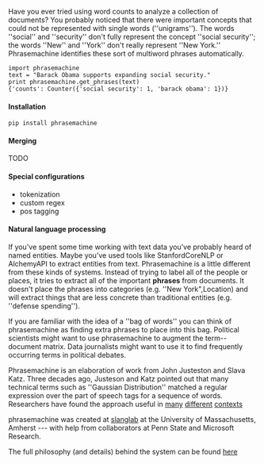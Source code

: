 Have you ever tried using word counts to analyze a collection of documents? You probably noticed that there were important concepts that could not be represented with single words (''unigrams''). The words ''social'' and ''security'' don't fully represent the concept ''social security''; the words ''New'' and ''York'' don't really represent ''New York.'' Phrasemachine identifies these sort of multiword phrases automatically.

    import phrasemachine
    text = "Barack Obama supports expanding social security."
    print phrasemachine.get_phrases(text)
    {'counts': Counter({'social security': 1, 'barack obama': 1})}

#### Installation

    pip install phrasemachine

#### Merging

TODO

#### Special configurations  

- tokenization
- custom regex
- pos tagging

#### Natural language processing

If you've spent some time working with text data you've probably heard of named entities. Maybe you’ve used tools like StanfordCoreNLP or AlchemyAPI to extract entities from text. Phrasemachine is a little different from these kinds of systems. Instead of trying to label all of the people or places, it tries to extract all of the important **phrases** from documents. It doesn't place the phrases into categories (e.g. ''New York",Location) and will extract things that are less concrete than traditional entities (e.g. ''defense spending'').

If you are familiar with the idea of a ''bag of words'' you can think of phrasemachine as finding extra phrases to place into this bag. Political scientists might want to use phrasemachine to augment the term--document matrix. Data journalists might want to use it to find frequently occurring terms in political debates.

Phrasemachine is an elaboration of work from John Justeston and Slava Katz. Three decades ago, Justeson and Katz pointed out that many technical terms such as ''Gaussian Distribution'' matched a regular expression over the part of speech tags for a sequence of words. Researchers have found the approach useful in [many](http://vis.stanford.edu/papers/keyphrases) [different](http://personalpages.manchester.ac.uk/staff/sophia.ananiadou/ijodl2000.pdf)
[contexts](http://www.aclweb.org/anthology/Q14-1029)

phrasemachine was created at [slanglab](http://slanglab.cs.umass.edu/phrases/) at the University of Massachusetts, Amherst --- with help from collaborators at Penn State and Microsoft Research.

The full philosophy (and details) behind the system can be found [here](http://brenocon.com/handler2016phrases.pdf)


